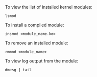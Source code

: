 To view the list of installed kernel modules:

`lsmod`

To install a compiled module:

`insmod <module_name.ko>`

To remove an installed module:

`rmmod <module_name>`

To view log output from the module:

`dmesg | tail`